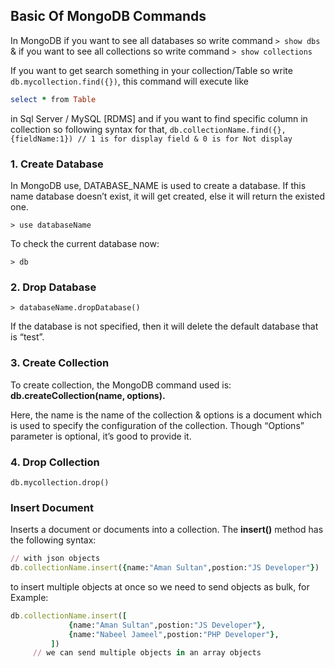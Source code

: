## Basic Of MongoDB Commands

In MongoDB if you want to see all databases so write command `> show dbs` & if you want to see all collections so write command `> show collections`

If you want to get search something in your collection/Table so write `db.mycollection.find({})`, this command will execute like 
```ruby 
select * from Table
``` 
in Sql Server / MySQL [RDMS] and if you want to find specific column in collection so following syntax for that, `db.collectionName.find({},{fieldName:1}) // 1 is for display field & 0 is for Not display` 

### 1. Create Database

In MongoDB use, DATABASE_NAME is used to create a database. If this name database doesn’t exist, it will get created, else it will return the existed one.

`> use databaseName`

To check the current database now:

`> db`

### 2. Drop Database
`> databaseName.dropDatabase()`

If the database is not specified, then it will delete the default database that is “test”.

### 3. Create Collection

To create collection, the MongoDB command used is:  **db.createCollection(name, options).** 

Here, the name is the name of the collection & options is a document which is used to specify the configuration of the collection. Though “Options” parameter is optional, it’s good to provide it.

### 4. Drop Collection
`db.mycollection.drop()`

### Insert Document
Inserts a document or documents into a collection.
The **insert()** method has the following syntax:
```ruby
// with json objects
db.collectionName.insert({name:"Aman Sultan",postion:"JS Developer"})
```
to insert multiple objects at once so we need to send objects as bulk, for Example:
```ruby
db.collectionName.insert([
             {name:"Aman Sultan",postion:"JS Developer"},
             {name:"Nabeel Jameel",postion:"PHP Developer"},
         ])
     // we can send multiple objects in an array objects
```
